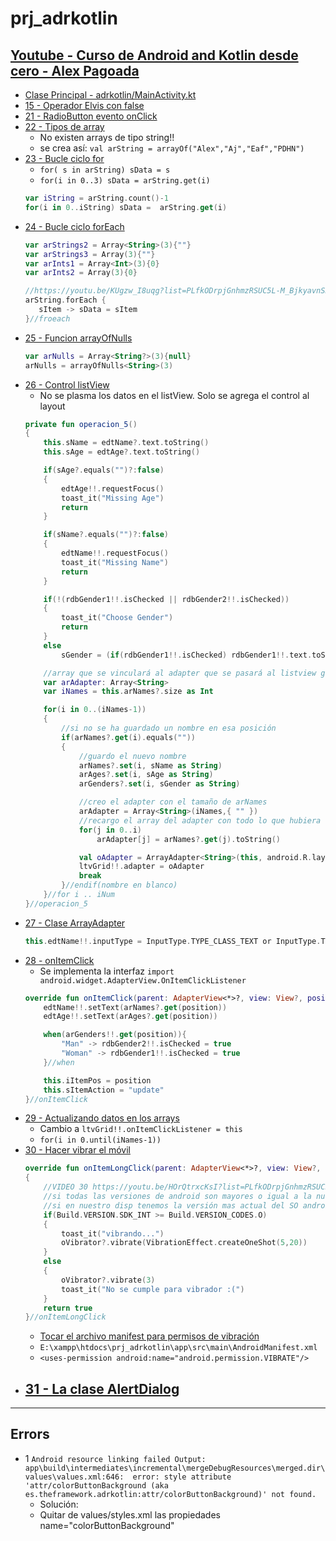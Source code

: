 # prj_adrkotlin

## [Youtube - Curso de Android and Kotlin desde cero - Alex Pagoada](https://www.youtube.com/playlist?list=PLfkODrpjGnhmzRSUC5L-M_BjkyavnSKXS)

- [Clase Principal - adrkotlin/MainActivity.kt](https://github.com/eacevedof/prj_adrkotlin/blob/master/app/src/main/java/es/theframework/adrkotlin/MainActivity.kt)
- [15 - Operador Elvis con false](https://youtu.be/Qaa9F4Uv4E4?list=PLfkODrpjGnhmzRSUC5L-M_BjkyavnSKXS&t=794)
- [21 - RadioButton evento onClick](https://youtu.be/wBPdVE2-aAE?list=PLfkODrpjGnhmzRSUC5L-M_BjkyavnSKXS)
- [22 - Tipos de array](https://www.youtube.com/watch?v=PE22BxijE7M&list=PLfkODrpjGnhmzRSUC5L-M_BjkyavnSKXS&index=22)
    - No existen arrays de tipo string!!
    - se crea así: `val arString = arrayOf("Alex","Aj","Eaf","PDHN")`
- [23 - Bucle ciclo for](https://www.youtube.com/watch?v=I5SBrAXsMxw&index=23&list=PLfkODrpjGnhmzRSUC5L-M_BjkyavnSKXS)
    - `for( s in arString) sData = s`
    - `for(i in 0..3) sData = arString.get(i)`
    ```kotlin
    var iString = arString.count()-1
    for(i in 0..iString) sData =  arString.get(i)
    ```
- [24 - Bucle ciclo forEach](https://www.youtube.com/watch?v=KUgzw_I8uqg&list=PLfkODrpjGnhmzRSUC5L-M_BjkyavnSKXS&index=24)
    ```kotlin
    var arStrings2 = Array<String>(3){""}
    var arStrings3 = Array(3){""}
    var arInts1 = Array<Int>(3){0}
    var arInts2 = Array(3){0}    
  
    //https://youtu.be/KUgzw_I8uqg?list=PLfkODrpjGnhmzRSUC5L-M_BjkyavnSKXS&t=866
    arString.forEach {
       sItem -> sData = sItem
    }//froeach
    ```
 - [25 - Funcion arrayOfNulls](https://youtu.be/XNkohi44ghA?list=PLfkODrpjGnhmzRSUC5L-M_BjkyavnSKXS)
    ```kotlin
    var arNulls = Array<String?>(3){null}
    arNulls = arrayOfNulls<String>(3)
    ```
 - [26 - Control listView](https://www.youtube.com/watch?v=7Hl24amE8lo&list=PLfkODrpjGnhmzRSUC5L-M_BjkyavnSKXS&index=26)
    - No se plasma los datos en el listView. Solo se agrega el control al layout
    ```kotlin
    private fun operacion_5()
    {
        this.sName = edtName?.text.toString()
        this.sAge = edtAge?.text.toString()

        if(sAge?.equals("")?:false)
        {
            edtAge!!.requestFocus()
            toast_it("Missing Age")
            return
        }

        if(sName?.equals("")?:false)
        {
            edtName!!.requestFocus()
            toast_it("Missing Name")
            return
        }

        if(!(rdbGender1!!.isChecked || rdbGender2!!.isChecked))
        {
            toast_it("Choose Gender")
            return
        }
        else
            sGender = (if(rdbGender1!!.isChecked) rdbGender1!!.text.toString() else rdbGender2!!.text.toString())

        //array que se vinculará al adapter que se pasará al listview grid
        var arAdapter: Array<String>
        var iNames = this.arNames?.size as Int

        for(i in 0..(iNames-1))
        {
            //si no se ha guardado un nombre en esa posición
            if(arNames?.get(i).equals(""))
            {
                //guardo el nuevo nombre
                arNames?.set(i, sName as String)
                arAges?.set(i, sAge as String)
                arGenders?.set(i, sGender as String)

                //creo el adapter con el tamaño de arNames
                arAdapter = Array<String>(iNames,{ "" })
                //recargo el array del adapter con todo lo que hubiera en names
                for(j in 0..i)
                    arAdapter[j] = arNames?.get(j).toString()

                val oAdapter = ArrayAdapter<String>(this, android.R.layout.simple_list_item_1, arAdapter)
                ltvGrid!!.adapter = oAdapter
                break
            }//endif(nombre en blanco)
        }//for i .. iNum
    }//operacion_5
    ```
- [27 - Clase ArrayAdapter](https://youtu.be/X96hmJZnTX8?list=PLfkODrpjGnhmzRSUC5L-M_BjkyavnSKXS)
    ```kotlin
    this.edtName!!.inputType = InputType.TYPE_CLASS_TEXT or InputType.TYPE_TEXT_FLAG_CAP_CHARACTERS
    ```
- [28 - onItemClick](https://www.youtube.com/watch?v=DpAhe20WlhI&list=PLfkODrpjGnhmzRSUC5L-M_BjkyavnSKXS&index=28)
    - Se implementa la interfaz `import android.widget.AdapterView.OnItemClickListener`
    ```kotlin
    override fun onItemClick(parent: AdapterView<*>?, view: View?, position: Int, id: Long) {
        edtName!!.setText(arNames?.get(position))
        edtAge!!.setText(arAges?.get(position))

        when(arGenders!!.get(position)){
            "Man" -> rdbGender2!!.isChecked = true
            "Woman" -> rdbGender1!!.isChecked = true
        }//when

        this.iItemPos = position
        this.sItemAction = "update"
    }//onItemClick
    ```
 - [29 - Actualizando datos en los arrays](https://youtu.be/PznBOoUKfrA?list=PLfkODrpjGnhmzRSUC5L-M_BjkyavnSKXS&t=89)
    - Cambio a `ltvGrid!!.onItemClickListener = this`
    - `for(i in 0.until(iNames-1))`
 - [30 - Hacer vibrar el móvil](https://youtu.be/HOrQtrxcKsI?list=PLfkODrpjGnhmzRSUC5L-M_BjkyavnSKXS)
    ```kotlin
    override fun onItemLongClick(parent: AdapterView<*>?, view: View?, position: Int, id: Long): Boolean
    {
        //VIDEO 30 https://youtu.be/HOrQtrxcKsI?list=PLfkODrpjGnhmzRSUC5L-M_BjkyavnSKXS&t=421
        //si todas las versiones de android son mayores o igual a la nueva version de android
        //si en nuestro disp tenemos la versión mas actual del SO android podremos ejecutar
        if(Build.VERSION.SDK_INT >= Build.VERSION_CODES.O)
        {
            toast_it("vibrando...")
            oVibrator?.vibrate(VibrationEffect.createOneShot(5,20))
        }
        else
        {
            oVibrator?.vibrate(3)
            toast_it("No se cumple para vibrador :(")
        }
        return true
    }//onItemLongClick
    ```
    - [Tocar el archivo manifest para permisos de vibración](https://youtu.be/HOrQtrxcKsI?list=PLfkODrpjGnhmzRSUC5L-M_BjkyavnSKXS&t=591)
    - `E:\xampp\htdocs\prj_adrkotlin\app\src\main\AndroidManifest.xml`
    - `<uses-permission android:name="android.permission.VIBRATE"/>`
 - [31 - La clase AlertDialog](https://youtu.be/2yfjrJFWb7E?list=PLfkODrpjGnhmzRSUC5L-M_BjkyavnSKXS)
    - 


<hr/>

## Errors
- 1 `Android resource linking failed Output: app\build\intermediates\incremental\mergeDebugResources\merged.dir\values\values.xml:646: 
     error: style attribute 'attr/colorButtonBackground (aka es.theframework.adrkotlin:attr/colorButtonBackground)' not found.`
    - Solución:
    - Quitar de values/styles.xml las propiedades name="colorButtonBackground" 